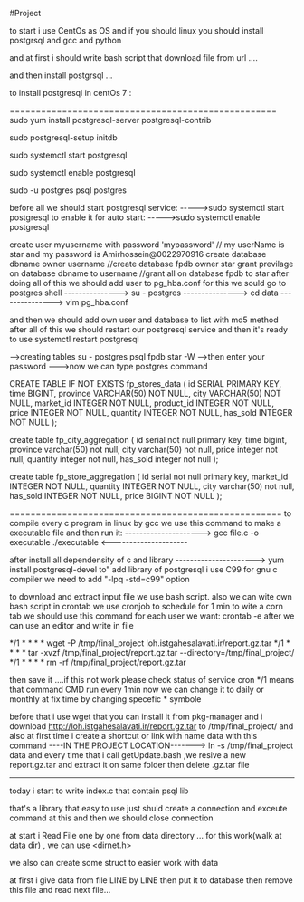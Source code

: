 #Project


to start i use CentOs as OS and if you should linux you should install postgrsql and gcc and python

and at first i should write bash script that download file from url ....

and then install postgrsql ...

to install postgresql in centOs 7 :

===================================================
sudo yum install postgresql-server postgresql-contrib

sudo postgresql-setup initdb

sudo systemctl start postgresql

sudo systemctl enable postgresql

sudo -u postgres psql postgres

before all we should start postgresql service:
----->sudo systemctl start postgresql
to enable it for auto start:
----->sudo systemctl enable postgresql

create user myusername with password 'mypassword'
// my userName is star and my password is Amirhossein@0022970916
create database dbname owner username
//create database fpdb owner star
grant previlage on database dbname to username
//grant all on database fpdb to star
after doing all of this we should add user to pg_hba.conf
for this we sould go to postgres shell 
	---------------> su - postgres
	---------------> cd data
	---------------> vim pg_hba.conf

and then we should add own user and database to list with md5 method
after all of this we should restart our postgresql service and then it's ready to use
	systemctl restart postgresql

-->creating tables 
su - postgres
psql fpdb star -W
-->then enter your password
--->now we can type postgres command

CREATE TABLE IF NOT EXISTS fp_stores_data (
  id SERIAL PRIMARY KEY,
  time BIGINT,
  province VARCHAR(50) NOT NULL,
  city VARCHAR(50) NOT NULL,
  market_id INTEGER NOT NULL,
  product_id INTEGER NOT NULL,
  price INTEGER NOT NULL,
  quantity INTEGER NOT NULL,
  has_sold INTEGER NOT NULL
);

create table fp_city_aggregation
(
    id       serial not null primary key,
    time     bigint,
    province varchar(50) not null,
    city     varchar(50) not null,
    price    integer     not null,
    quantity integer     not null,
    has_sold integer     not null
);

create table fp_store_aggregation
(
    id        serial  not null primary key,
    market_id INTEGER NOT NULL,
    quantity  INTEGER NOT NULL,
    city     varchar(50) not null,
    has_sold  INTEGER NOT NULL,
    price     BIGINT  NOT NULL
);

====================================================
to compile every c program in linux by gcc we use this command to make a 
executable file and then run it:
--------------------->
gcc file.c -o executable
./executable
<---------------------

after install all dependensity of c and library
----------------------> yum install postgresql-devel
to" add library of postgresql i use C99 for gnu c compiler 
we need to add "-lpq -std=c99" option

to download and extract input file we use bash script.
also we can wite own bash script in crontab
we use cronjob to schedule for 1 min
to wite a corn tab we should use this command for each user we want: crontab -e
after we can use an editor and write in file

*/1 * * * * wget -P /tmp/final_project loh.istgahesalavati.ir/report.gz.tar
*/1 * * * * tar -xvzf /tmp/final_project/report.gz.tar --directory=/tmp/final_project/
*/1 * * * * rm -rf /tmp/final_project/report.gz.tar


then save it ....if this not work please check status of service cron
*/1 means that command CMD run every 1min now we can change it to daily or monthly at fix time by changing specefic * symbole

before that i use wget that you can install it from pkg-manager
and i download http://loh.istgahesalavati.ir/report.gz.tar to /tmp/final_project/
and also at first time i create a shortcut or link with name data with this command 
----IN THE PROJECT LOCATION------->  ln -s /tmp/final_project data
and every time that i call getUpdate.bash ,we resive a new report.gz.tar and extract it on same folder then delete .gz.tar file

---------------------------------------------
today i start to write index.c that contain psql lib

that's a library that easy to use just shuld create a connection and exceute command at this
and then we should close connection

at start i Read File one by one from data directory ...
for this work(walk at data dir) , we can use <dirnet.h>

we also can create some struct to easier work with data

at first i give data from file LINE by LINE then put it to database
then remove this file and read next file...
